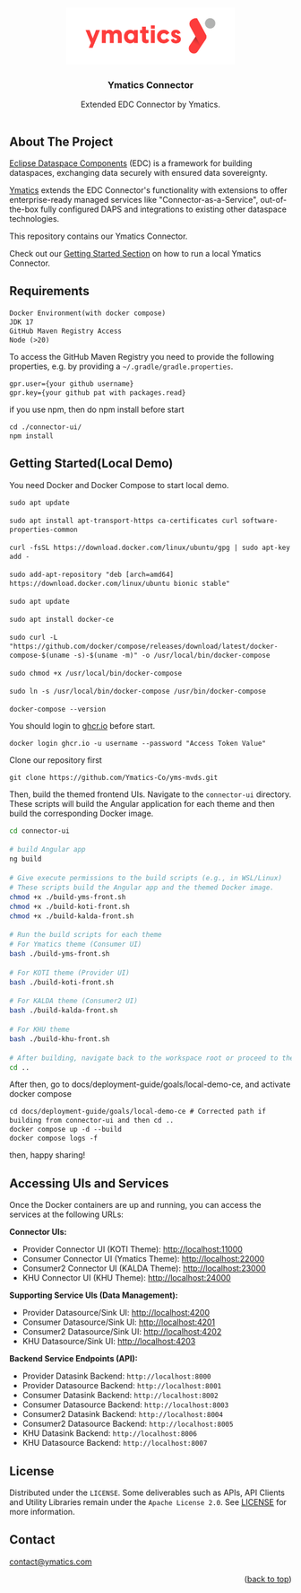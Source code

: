 <a name="readme-top"></a>
<br />
<div align="center">
<a href="https://github.com/YMSAISolutionDev1/yms-mvds">
<img src="connector-ui/src/assets/images/ymatics_logo.svg" alt="Logo" width="300">
</a>
</div>

<h3 align="center">Ymatics Connector</h3>
<p align="center" style="padding-bottom:16px">
Extended EDC Connector by Ymatics.

## About The Project

[Eclipse Dataspace Components](https://github.com/eclipse-edc) (EDC) is a framework
for building dataspaces, exchanging data securely with ensured data sovereignty.

[Ymatics](https://ymatics.com/) extends the EDC Connector's functionality with extensions to offer
enterprise-ready managed services like "Connector-as-a-Service", out-of-the-box fully configured DAPS
and integrations to existing other dataspace technologies.

This repository contains our Ymatics Connector.

Check out our [Getting Started Section](#getting-started) on how to run a local Ymatics Connector.

## Requirements
```
Docker Environment(with docker compose)
JDK 17
GitHub Maven Registry Access
Node (>20)
```
To access the GitHub Maven Registry you need to provide the following properties, e.g. by providing
a `~/.gradle/gradle.properties`.

```properties
gpr.user={your github username}
gpr.key={your github pat with packages.read}
```

if you use npm, then do npm install before start
```
cd ./connector-ui/
npm install
```

## Getting Started(Local Demo)
You need Docker and Docker Compose to start local demo.
```angular2html
sudo apt update

sudo apt install apt-transport-https ca-certificates curl software-properties-common

curl -fsSL https://download.docker.com/linux/ubuntu/gpg | sudo apt-key add -

sudo add-apt-repository "deb [arch=amd64] https://download.docker.com/linux/ubuntu bionic stable"

sudo apt update

sudo apt install docker-ce

sudo curl -L "https://github.com/docker/compose/releases/download/latest/docker-compose-$(uname -s)-$(uname -m)" -o /usr/local/bin/docker-compose

sudo chmod +x /usr/local/bin/docker-compose

sudo ln -s /usr/local/bin/docker-compose /usr/bin/docker-compose

docker-compose --version
```
You should login to [ghcr.io](https://github.com/features/actions) before start.
```angular2html
docker login ghcr.io -u username --password "Access Token Value"
```
Clone our repository first
```angular2html
git clone https://github.com/Ymatics-Co/yms-mvds.git
```
Then, build the themed frontend UIs.
Navigate to the `connector-ui` directory. These scripts will build the Angular application for each theme and then build the corresponding Docker image.

```bash
cd connector-ui

# build Angular app
ng build

# Give execute permissions to the build scripts (e.g., in WSL/Linux)
# These scripts build the Angular app and the themed Docker image.
chmod +x ./build-yms-front.sh
chmod +x ./build-koti-front.sh
chmod +x ./build-kalda-front.sh

# Run the build scripts for each theme
# For Ymatics theme (Consumer UI)
bash ./build-yms-front.sh

# For KOTI theme (Provider UI)
bash ./build-koti-front.sh

# For KALDA theme (Consumer2 UI)
bash ./build-kalda-front.sh

# For KHU theme
bash ./build-khu-front.sh

# After building, navigate back to the workspace root or proceed to the compose directory
cd ..
```

After then, go to docs/deployment-guide/goals/local-demo-ce, and activate docker compose
```angular2html
cd docs/deployment-guide/goals/local-demo-ce # Corrected path if building from connector-ui and then cd ..
docker compose up -d --build
docker compose logs -f
```
then, happy sharing!

## Accessing UIs and Services

Once the Docker containers are up and running, you can access the services at the following URLs:

**Connector UIs:**
- Provider Connector UI (KOTI Theme): [http://localhost:11000](http://localhost:11000)
- Consumer Connector UI (Ymatics Theme): [http://localhost:22000](http://localhost:22000)
- Consumer2 Connector UI (KALDA Theme): [http://localhost:23000](http://localhost:23000)
- KHU Connector UI (KHU Theme): [http://localhost:24000](http://localhost:24000)

**Supporting Service UIs (Data Management):**
- Provider Datasource/Sink UI: [http://localhost:4200](http://localhost:4200)
- Consumer Datasource/Sink UI: [http://localhost:4201](http://localhost:4201)
- Consumer2 Datasource/Sink UI: [http://localhost:4202](http://localhost:4202)
- KHU Datasource/Sink UI: [http://localhost:4203](http://localhost:4203)

**Backend Service Endpoints (API):**
- Provider Datasink Backend: `http://localhost:8000`
- Provider Datasource Backend: `http://localhost:8001`
- Consumer Datasink Backend: `http://localhost:8002`
- Consumer Datasource Backend: `http://localhost:8003`
- Consumer2 Datasink Backend: `http://localhost:8004`
- Consumer2 Datasource Backend: `http://localhost:8005`
- KHU Datasink Backend: `http://localhost:8006`
- KHU Datasource Backend: `http://localhost:8007`

## License

Distributed under the `LICENSE`. Some deliverables such as APIs, API Clients and Utility Libraries remain under the `Apache License 2.0`. See [LICENSE](LICENSE) for more information.

## Contact

contact@ymatics.com

<p align="right">(<a href="#readme-top">back to top</a>)</p>
